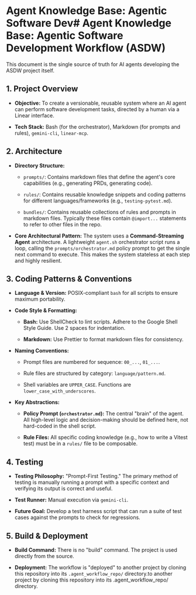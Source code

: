 # Agent Knowledge Base: Agentic Software Dev# Agent Knowledge Base: Agentic Software Development Workflow (ASDW)

This document is the single source of truth for AI agents developing the ASDW project itself.

## 1. Project Overview

* **Objective:** To create a versionable, reusable system where an AI agent can perform software development tasks, directed by a human via a Linear interface.

* **Tech Stack:** Bash (for the orchestrator), Markdown (for prompts and rules), `gemini-cli`, `linear-mcp`.

## 2. Architecture

* **Directory Structure:**

  * `prompts/`: Contains markdown files that define the agent's core capabilities (e.g., generating PRDs, generating code).

  * `rules/`: Contains reusable knowledge snippets and coding patterns for different languages/frameworks (e.g., `testing-pytest.md`).
  
  * `bundles/`: Contains reusable collections of rules and prompts in markdown files. Typically these files contain `@import...` statements to refer to other files in the repo.

* **Core Architectural Pattern:** The system uses a **Command-Streaming Agent** architecture. A lightweight `agent.sh` orchestrator script runs a loop, calling the `prompts/orchestrator.md` policy prompt to get the single next command to execute. This makes the system stateless at each step and highly resilient.

## 3. Coding Patterns & Conventions

* **Language & Version:** POSIX-compliant `bash` for all scripts to ensure maximum portability.

* **Code Style & Formatting:**

  * **Bash:** Use ShellCheck to lint scripts. Adhere to the Google Shell Style Guide. Use 2 spaces for indentation.

  * **Markdown:** Use Prettier to format markdown files for consistency.

* **Naming Conventions:**

  * Prompt files are numbered for sequence: `00_...`, `01_...`.

  * Rule files are structured by category: `language/pattern.md`.

  * Shell variables are `UPPER_CASE`. Functions are `lower_case_with_underscores`.

* **Key Abstractions:**

  * **Policy Prompt (`orchestrator.md`):** The central "brain" of the agent. All high-level logic and decision-making should be defined here, not hard-coded in the shell script.

  * **Rule Files:** All specific coding knowledge (e.g., how to write a Vitest test) must be in a `rules/` file to be composable.

## 4. Testing

* **Testing Philosophy:** "Prompt-First Testing." The primary method of testing is manually running a prompt with a specific context and verifying its output is correct and useful.

* **Test Runner:** Manual execution via `gemini-cli`.

* **Future Goal:** Develop a test harness script that can run a suite of test cases against the prompts to check for regressions.

## 5. Build & Deployment

* **Build Command:** There is no "build" command. The project is used directly from the source.

* **Deployment:** The workflow is "deployed" to another project by cloning this repository into its `.agent_workflow_repo/` directory.to another project by cloning this repository into its .agent_workflow_repo/ directory.